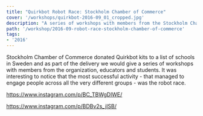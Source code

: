 ```yaml
---
title: "Quirkbot Robot Race: Stockholm Chamber of Commerce"
cover: '/workshops/quirkbot-2016-09_01_cropped.jpg'
description: "A series of workshops with members from the Stockholm Chamber of Commerce, educators and students."
path: '/workshop/2016-09-robot-race-stockholm-chamber-of-commerce'
tags:
- '2016'
---
```


Stockholm Chamber of Commerce donated Quirkbot kits to a list of schools in Sweden and as part of the delivery we would give a series of workshops with members from the organization, educators and students. It was interesting to notice that the most successful activity - that managed to engage people across all the very different groups - was the robot race.

https://www.instagram.com/p/BC_TBWgDlWE/

https://www.instagram.com/p/BDBv2s_jlSB/
